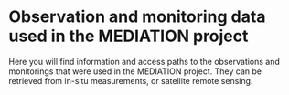 # Observation and monitoring data used in the MEDIATION project

Here you will find information and access paths to the observations and monitorings that were used in the MEDIATION project. They can be retrieved from in-situ measurements, or satellite remote sensing.
